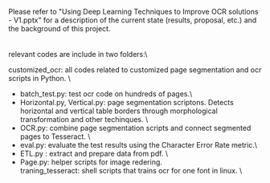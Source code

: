 Please refer to "Using Deep Learning Techniques to Improve OCR solutions - V1.pptx" for a description of the current state (results, proposal, etc.) and the background of this project.\
\
\
relevant codes are include in two folders:\

customized_ocr: all codes related to customized page segmentation and ocr scripts in Python. \ 
* batch_test.py: test ocr code on hundreds of pages.\
* Horizontal.py, Vertical.py: page segmentation scriptons. Detects horizontal and vertical table borders through morphological transformation and other techinques. \
* OCR.py: combine page segmentation scripts and connect segmented pages to Tesseract. \
* eval.py: evaluate the test results using the Character Error Rate metric.\
* ETL.py : extract and prepare data from pdf. \
* Page.py: helper scripts for image redering. \
traning_tesseract: shell scripts that trains ocr for one font in linux. \

